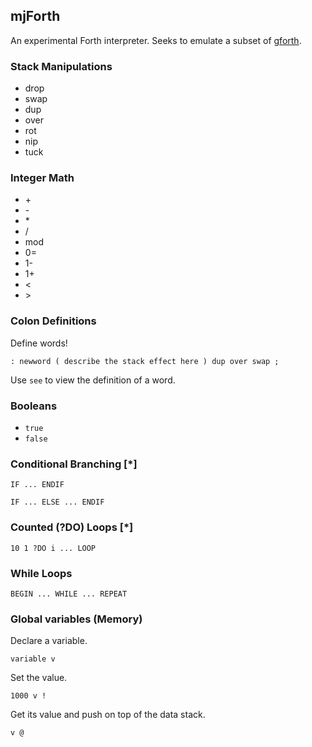 ## mjForth ##

An experimental Forth interpreter. Seeks to emulate a subset of [gforth](https://www.gnu.org/software/gforth/).

### Stack Manipulations ###

* drop
* swap 
* dup
* over
* rot
* nip 
* tuck

### Integer Math ###
    
* \+
* \-
* \*
* /
* mod
* 0=
* 1-
* 1+
* &lt;
* &gt;

### Colon Definitions ###

Define words!

` : newword ( describe the stack effect here ) dup over swap ; `

Use `see` to view the definition of a word.

### Booleans ###
    
* `true`
* `false`

### Conditional Branching [\*] ###

`IF ... ENDIF`

`IF ... ELSE ... ENDIF`

### Counted (?DO) Loops [\*] ###

`10 1 ?DO i ... LOOP`

### While Loops ###

`BEGIN ... WHILE ... REPEAT`

### Global variables (Memory) ###

Declare a variable.

`variable v`

Set the value.

`1000 v !`

Get its value and push on top of the data stack.

`v @`
